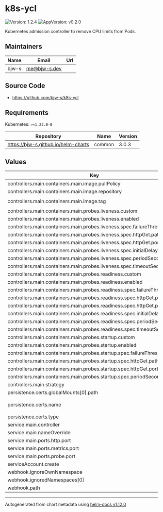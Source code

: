 # k8s-ycl

![Version: 1.2.4](https://img.shields.io/badge/Version-1.2.4-informational?style=flat-square) ![AppVersion: v0.2.0](https://img.shields.io/badge/AppVersion-v0.2.0-informational?style=flat-square)

Kubernetes admission controller to remove CPU limits from Pods.

## Maintainers

| Name  | Email          | Url |
| ----- | -------------- | --- |
| bjw-s | <me@bjw-s.dev> |     |

## Source Code

- <https://github.com/bjw-s/k8s-ycl>

## Requirements

Kubernetes: `>=1.22.0-0`

| Repository                          | Name   | Version |
| ----------------------------------- | ------ | ------- |
| https://bjw-s.github.io/helm-charts | common | 3.0.3   |

## Values

| Key                                                                        | Type   | Default                                            | Description |
| -------------------------------------------------------------------------- | ------ | -------------------------------------------------- | ----------- |
| controllers.main.containers.main.image.pullPolicy                          | string | `"Always"`                                         |             |
| controllers.main.containers.main.image.repository                          | string | `"ghcr.io/bjw-s/k8s-ycl"`                          |             |
| controllers.main.containers.main.image.tag                                 | string | `"{{ .Chart.AppVersion }}"`                        |             |
| controllers.main.containers.main.probes.liveness.custom                    | bool   | `true`                                             |             |
| controllers.main.containers.main.probes.liveness.enabled                   | bool   | `true`                                             |             |
| controllers.main.containers.main.probes.liveness.spec.failureThreshold     | int    | `3`                                                |             |
| controllers.main.containers.main.probes.liveness.spec.httpGet.path         | string | `"/healthz"`                                       |             |
| controllers.main.containers.main.probes.liveness.spec.httpGet.port         | int    | `8081`                                             |             |
| controllers.main.containers.main.probes.liveness.spec.initialDelaySeconds  | int    | `0`                                                |             |
| controllers.main.containers.main.probes.liveness.spec.periodSeconds        | int    | `10`                                               |             |
| controllers.main.containers.main.probes.liveness.spec.timeoutSeconds       | int    | `1`                                                |             |
| controllers.main.containers.main.probes.readiness.custom                   | bool   | `true`                                             |             |
| controllers.main.containers.main.probes.readiness.enabled                  | bool   | `true`                                             |             |
| controllers.main.containers.main.probes.readiness.spec.failureThreshold    | int    | `3`                                                |             |
| controllers.main.containers.main.probes.readiness.spec.httpGet.path        | string | `"/readyz"`                                        |             |
| controllers.main.containers.main.probes.readiness.spec.httpGet.port        | int    | `8081`                                             |             |
| controllers.main.containers.main.probes.readiness.spec.initialDelaySeconds | int    | `0`                                                |             |
| controllers.main.containers.main.probes.readiness.spec.periodSeconds       | int    | `10`                                               |             |
| controllers.main.containers.main.probes.readiness.spec.timeoutSeconds      | int    | `1`                                                |             |
| controllers.main.containers.main.probes.startup.custom                     | bool   | `true`                                             |             |
| controllers.main.containers.main.probes.startup.enabled                    | bool   | `true`                                             |             |
| controllers.main.containers.main.probes.startup.spec.failureThreshold      | int    | `30`                                               |             |
| controllers.main.containers.main.probes.startup.spec.httpGet.path          | string | `"/healthz"`                                       |             |
| controllers.main.containers.main.probes.startup.spec.httpGet.port          | int    | `8081`                                             |             |
| controllers.main.containers.main.probes.startup.spec.periodSeconds         | int    | `10`                                               |             |
| controllers.main.strategy                                                  | string | `"RollingUpdate"`                                  |             |
| persistence.certs.globalMounts[0].path                                     | string | `"/tls"`                                           |             |
| persistence.certs.name                                                     | string | `"{{ include \"k8s-ycl.servingCertificate\" . }}"` |             |
| persistence.certs.type                                                     | string | `"secret"`                                         |             |
| service.main.controller                                                    | string | `"main"`                                           |             |
| service.main.nameOverride                                                  | string | `"webhook"`                                        |             |
| service.main.ports.http.port                                               | int    | `9443`                                             |             |
| service.main.ports.metrics.port                                            | int    | `8080`                                             |             |
| service.main.ports.probe.port                                              | int    | `8081`                                             |             |
| serviceAccount.create                                                      | bool   | `true`                                             |             |
| webhook.ignoreOwnNamespace                                                 | bool   | `true`                                             |             |
| webhook.ignoredNamespaces[0]                                               | string | `"kube-system"`                                    |             |
| webhook.path                                                               | string | `"/mutate--v1-pod"`                                |             |

---

Autogenerated from chart metadata using [helm-docs v1.12.0](https://github.com/norwoodj/helm-docs/releases/v1.12.0)

